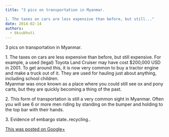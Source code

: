 ```yaml
---
title: "3 pics on transportation in Myanmar.

1. The taxes on cars are less expensive than before, but still..."
date: 2014-02-14
authors: 
  - bksubhuti
---
```


3 pics on transportation in Myanmar.  
  
1\. The taxes on cars are less expensive than before, but still expensive. For example, a used (legal) Toyota Land Cruiser may have cost $200,000 USD in 2001. 
To get around this, it is now very common to buy a tractor engine and make a truck out of it. They are used for hauling just about anything, including school children.  
Myanmar was once known as a place where you could still see ox and pony carts, but they are quickly becoming a thing of the past.  
  
  
2\. This form of transportation is still a very common sight in Myanmar. Often you will see 6 or more men riding by standing on the bumper and holding to the top bar with their hands.  
  
3\. Evidence of embargo state..recycling..﻿

[This was posted on Google+](https://plus.google.com/+BhikkhuSubhuti/posts/ACQHmSWK3x6)